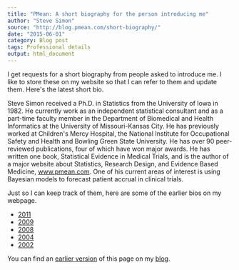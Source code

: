 ```yaml
---
title: "PMean: A short biography for the person introducing me"
author: "Steve Simon"
source: "http://blog.pmean.com/short-biography/"
date: "2015-06-01"
category: Blog post
tags: Professional details
output: html_document
---
```


I get requests for a short biography from people asked to introduce me. I like to store these on my website so that I can refer to them and update them. Here's the latest short bio.

<!---More--->

Steve Simon received a Ph.D. in Statistics from the University of Iowa in 1982. He currently work as an independent statistical consultant and as a part-time faculty member in the Department of Biomedical and Health Informatics at the University of Missouri-Kansas City. He has previously worked at Children's Mercy Hospital, the National Institute for Occupational Safety and Health and Bowling Green State University. He has over 90 peer-reviewed publications, four of which have won major awards. He has written one book, Statistical Evidence in Medical Trials, and is the author of a major website about Statistics, Research Design, and Evidence Based Medicine, www.pmean.com. One of his current areas of interest is using Bayesian models to forecast patient accrual in clinical trials.

Just so I can keep track of them, here are some of the earlier bios on my webpage.

+ [2011][sim3]
+ [2009][sim4]
+ [2008][sim5]
+ [2004][sim6]
+ [2002][sim7]

You can find an [earlier version][sim1] of this page on my [blog][sim2].

[sim1]: http://blog.pmean.com/short-biography/
[sim2]: http://blog.pmean.com

[sim3]: http://www.pmean.com/11/ShortBio.html
[sim4]: http://www.pmean.com/09/ShortBiography.html
[sim5]: http://www.pmean.com/08/ShortBiography.html
[sim6]: http://www.pmean.com/04/briefbio.html
[sim7]: http://www.pmean.com/02/biography.html
